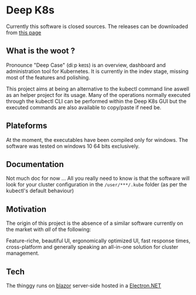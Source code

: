 # Deep K8s
Currently this software is closed sources. The releases can be downloaded from [this page](https://github.com/Wndrr/DeepK8s/releases)

## What is the woot ?

Pronounce "Deep Case" (diːp keɪs) is an overview, dashboard and administration tool for Kubernetes. It is currently in the indev stage, missing most of the features and polishing.

This project aims at being an alternative to the kubectl command line aswell as an helper project for its usage. Many of the operations normally executed through the kubectl CLI can be performed within the Deep K8s GUI but the executed commands are also available to copy/paste if need be.

## Plateforms
At the moment, the executables have been compiled only for windows.
The software was tested on windows 10 64 bits exclusively.

## Documentation

Not much doc for now ... All you really need to know is that the software will look for your cluster configuration in the `/user/***/.kube` folder (as per the kubectl's default behaviour) 

## Motivation

The origin of this project is the absence of a similar software currently on the market with *all* of the following:

Feature-riche, beautiful UI, ergonomically optimized UI, fast response times, cross-platform and generally speaking an all-in-one solution for cluster management.

## Tech

The thinggy runs on [blazor](https://dotnet.microsoft.com/apps/aspnet/web-apps/blazor) server-side hosted in a [Electron.NET](https://github.com/ElectronNET/Electron.NET)
